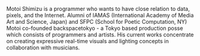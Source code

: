 Motoi Shimizu is a programmer who wants to have close relation to data, pixels, and the Internet. Alumni of IAMAS (International Academy of Media Art and Science, Japan) and SFPC (School for Poetic Computation, NY) Motoi co-founded backspacetokyo - a Tokyo based production posse which consists of programmers and artists. His current works concentrate on creating expressive real-time visuals and lighting concepts in collaboration with musicians.
